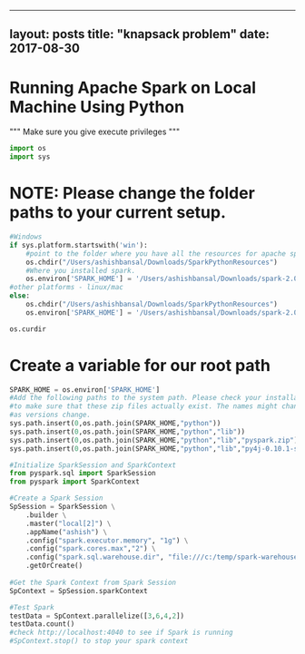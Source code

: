 
---
layout: posts
title: "knapsack problem"
date: 2017-08-30
---
# Running Apache Spark on Local Machine Using Python
"""
Make sure you give execute privileges
"""



```python
import os
import sys

```

# NOTE: Please change the folder paths to your current setup.


```python
#Windows
if sys.platform.startswith('win'):
    #point to the folder where you have all the resources for apache spark such as csv files
    os.chdir("/Users/ashishbansal/Downloads/SparkPythonResources")
    #Where you installed spark.    
    os.environ['SPARK_HOME'] = '/Users/ashishbansal/Downloads/spark-2.0.0-bin-hadoop2.7'
#other platforms - linux/mac
else:
    os.chdir("/Users/ashishbansal/Downloads/SparkPythonResources")
    os.environ['SPARK_HOME'] = '/Users/ashishbansal/Downloads/spark-2.0.0-bin-hadoop2.7'

os.curdir
```

# Create a variable for our root path


```python
SPARK_HOME = os.environ['SPARK_HOME']
#Add the following paths to the system path. Please check your installation
#to make sure that these zip files actually exist. The names might change
#as versions change.
sys.path.insert(0,os.path.join(SPARK_HOME,"python"))
sys.path.insert(0,os.path.join(SPARK_HOME,"python","lib"))
sys.path.insert(0,os.path.join(SPARK_HOME,"python","lib","pyspark.zip"))
sys.path.insert(0,os.path.join(SPARK_HOME,"python","lib","py4j-0.10.1-src.zip"))

#Initialize SparkSession and SparkContext
from pyspark.sql import SparkSession
from pyspark import SparkContext

#Create a Spark Session
SpSession = SparkSession \
    .builder \
    .master("local[2]") \
    .appName("ashish") \
    .config("spark.executor.memory", "1g") \
    .config("spark.cores.max","2") \
    .config("spark.sql.warehouse.dir", "file:///c:/temp/spark-warehouse")\
    .getOrCreate()
    
#Get the Spark Context from Spark Session    
SpContext = SpSession.sparkContext

#Test Spark
testData = SpContext.parallelize([3,6,4,2])
testData.count()
#check http://localhost:4040 to see if Spark is running
#SpContext.stop() to stop your spark context
```
